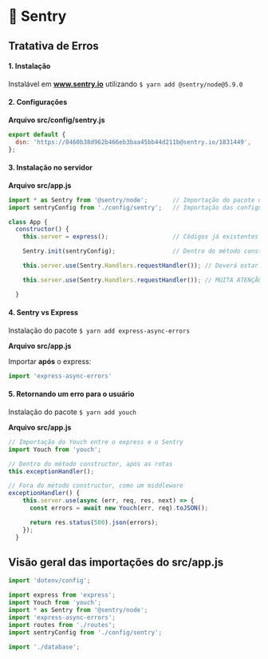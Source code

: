 # :milky_way: Sentry
## Tratativa de Erros

#### 1. Instalação

Instalável em **www.sentry.io** utilizando `$ yarn add @sentry/node@5.9.0`

#### 2. Configurações


**Arquivo src/config/sentry.js**

```js
export default {
  dsn: 'https://8460b38d962b466eb3baa45bb44d211b@sentry.io/1831449',
};
```

#### 3. Instalação no servidor

**Arquivo src/app.js**

```js
import * as Sentry from '@sentry/node';       // Importação do pacote do Sentry
import sentryConfig from './config/sentry';   // Importação das configurações num arquivo externo

class App {
  constructor() {
    this.server = express();                  // Códigos já existentes no arquivo

    Sentry.init(sentryConfig);                // Dentro do método constructor, chamar o init do dsn presente nas configurações

    this.server.use(Sentry.Handlers.requestHandler()); // Deverá estar antes de todas as chamadas do servidor, por exemplo middlewares e rotas

    this.server.use(Sentry.Handlers.requestHandler()); // MUITA ATENÇÃO! Este código deve ser o último a ser chamado na ordem das rotas e middlewares, de preferência estar após as rotas

  }
```

#### 4. Sentry vs Express

Instalação do pacote `$ yarn add express-async-errors`

**Arquivo src/app.js**

Importar **após** o express:

```js
import 'express-async-errors'
```

#### 5. Retornando um erro para o usuário

Instalação do pacote `$ yarn add youch`

**Arquivo src/app.js**

```js
// Importação do Youch entre o express e o Sentry
import Youch from 'youch';
```

```js
// Dentro do método constructor, após as rotas
this.exceptionHandler();
```

```js
// Fora do método constructor, como um middleware
exceptionHandler() {
    this.server.use(async (err, req, res, next) => {
      const errors = await new Youch(err, req).toJSON();

      return res.status(500).json(errors);
    });
  }
  ```

  ## Visão geral das importações do src/app.js

```js
import 'dotenv/config';

import express from 'express';
import Youch from 'youch';
import * as Sentry from '@sentry/node';
import 'express-async-errors';
import routes from './routes';
import sentryConfig from './config/sentry';

import './database';
```
